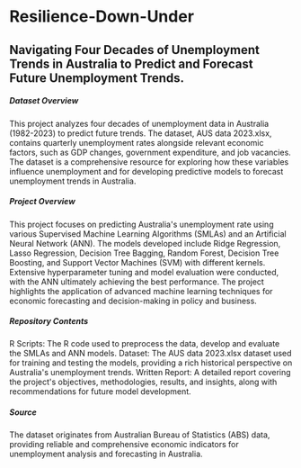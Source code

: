 # Resilience-Down-Under
## Navigating Four Decades of Unemployment Trends in Australia to Predict and Forecast Future Unemployment Trends.

##### Dataset Overview

This project analyzes four decades of unemployment data in Australia (1982-2023) to predict future trends. The dataset, AUS data 2023.xlsx, contains quarterly unemployment rates alongside relevant economic factors, such as GDP changes, government expenditure, and job vacancies. The dataset is a comprehensive resource for exploring how these variables influence unemployment and for developing predictive models to forecast unemployment trends in Australia.

##### Project Overview

This project focuses on predicting Australia's unemployment rate using various Supervised Machine Learning Algorithms (SMLAs) and an Artificial Neural Network (ANN). The models developed include Ridge Regression, Lasso Regression, Decision Tree Bagging, Random Forest, Decision Tree Boosting, and Support Vector Machines (SVM) with different kernels. Extensive hyperparameter tuning and model evaluation were conducted, with the ANN ultimately achieving the best performance. The project highlights the application of advanced machine learning techniques for economic forecasting and decision-making in policy and business.

##### Repository Contents

R Scripts: The R code used to preprocess the data, develop and evaluate the SMLAs and ANN models.
Dataset: The AUS data 2023.xlsx dataset used for training and testing the models, providing a rich historical perspective on Australia's unemployment trends.
Written Report: A detailed report covering the project's objectives, methodologies, results, and insights, along with recommendations for future model development.

##### Source

The dataset originates from Australian Bureau of Statistics (ABS) data, providing reliable and comprehensive economic indicators for unemployment analysis and forecasting in Australia.
